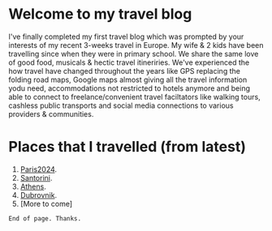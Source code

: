 

# Welcome to my travel blog

I've finally completed my first travel blog which was prompted by your interests of my recent 3-weeks travel in Europe. My wife & 2 kids have been travelling since when they were in primary school. We share the same love of good food, musicals & hectic travel itineriries. We've experienced the how travel have changed throughout the years like GPS replacing the folding road maps, Google maps almost giving all the travel information yodu need, accommodations not restricted to hotels anymore and being able to connect to freelance/convenient travel faciltators like walking tours, cashless public transports and social media connections to various providers & communities. 

# Places that I travelled (from latest)


1. [Paris2024](./Paris2024.md).
2. [Santorini](./santorini.md).
3. [Athens](./athens.md).
4. [Dubrovnik](./dubrovnik.md).
5. [More to come]


```
End of page. Thanks.
```
